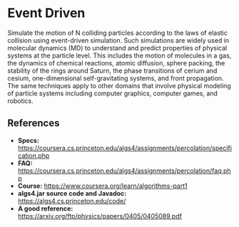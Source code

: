 # Event Driven

Simulate the motion of N colliding particles according to the laws of elastic collision using event-driven simulation. Such simulations are widely used in molecular dynamics (MD) to understand and predict properties of physical systems at the particle level. This includes the motion of molecules in a gas, the dynamics of chemical reactions, atomic diffusion, sphere packing, the stability of the rings around Saturn, the phase transitions of cerium and cesium, one-dimensional self-gravitating systems, and front propagation. The same techniques apply to other domains that involve physical modeling of particle systems including computer graphics, computer games, and robotics.

## References
* **Specs:** https://coursera.cs.princeton.edu/algs4/assignments/percolation/specification.php
* **FAQ:** https://coursera.cs.princeton.edu/algs4/assignments/percolation/faq.php
* **Course:** https://www.coursera.org/learn/algorithms-part1
* **algs4.jar source code and Javadoc:** https://algs4.cs.princeton.edu/code/
* **A good reference:** https://arxiv.org/ftp/physics/papers/0405/0405089.pdf
